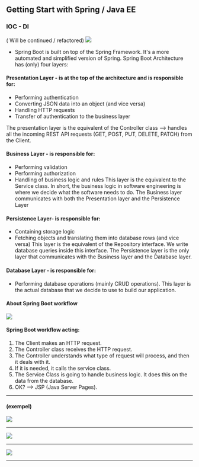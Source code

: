 ## Getting Start with Spring / Java EE

### IOC - DI 
( Will be continued / refactored)
![](https://github.com/ME0NCONILEX/Spring---Java-EE/blob/main/mySpringMasterRev/myImg/4layer0nTop.jpg)
* Spring Boot is built on top of the Spring Framework. It's a more automated and simplified version of Spring.
  Spring Boot Architecture has (only) four layers:
#### Presentation Layer - is at the top of the architecture and is responsible for:
  - Performing authentication
  - Converting JSON data into an object (and vice versa)
  - Handling HTTP requests
  - Transfer of authentication to the business layer
    
The presentation layer is the equivalent of the Controller class --> handles all the incoming REST API requests (GET, POST, PUT, DELETE, PATCH) from the Client.
  #### Business Layer - is responsible for:
  - Performing validation
  - Performing authorization
  - Handling of business logic and rules
This layer is the equivalent to the Service class. In short, the business logic in software engineering is where we decide what the software needs to do.
The Business layer communicates with both the Presentation layer and the Persistence Layer 
#### Persistence Layer- is responsible for:
  - Containing storage logic
  - Fetching objects and translating them into database rows (and vice versa)
This layer is the equivalent of the Repository interface. We write database queries inside this interface.
The Persistence layer is the only layer that communicates with the Business layer and the Database layer.
#### Database Layer - is responsible for:
  - Performing database operations (mainly CRUD operations).
This layer is the actual database that we decide to use to build our application.  
  

#### About Spring Boot workflow
![](https://github.com/ME0NCONILEX/Spring---Java-EE/blob/main/mySpringMasterRev/myImg/SBworkflow.jpg)
#### Spring Boot workflow acting:

1. The Client makes an HTTP request.
2. The Controller class receives the HTTP request.
3. The Controller understands what type of request will process, and then it deals with it.
4. If it is needed, it calls the service class.
5. The Service Class is going to handle business logic. It does this on the data from the database.
6. OK? --> JSP (Java Server Pages).

* * *

#### (exempel)

![](https://github.com/ME0NCONILEX/Spring---Java-EE/blob/main/mySpringMasterRev/myImg/ML-JavaEE.jpg)

_______________

![](https://github.com/ME0NCONILEX/Spring---Java-EE/blob/main/mySpringMasterRev/myImg/DAO.jpg)

________________

![](https://github.com/ME0NCONILEX/Spring---Java-EE/blob/main/mySpringMasterRev/myImg/Model.jpg)































___
